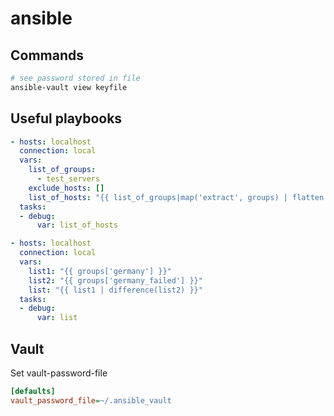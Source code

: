 # ansible

## Commands

```bash
# see password stored in file
ansible-vault view keyfile
```

## Useful playbooks

```yml
- hosts: localhost
  connection: local
  vars:
    list_of_groups:
      - test_servers
    exclude_hosts: []
    list_of_hosts: "{{ list_of_groups|map('extract', groups) | flatten | difference (exclude_hosts) }}"
  tasks:
  - debug:
      var: list_of_hosts
```

```yml
- hosts: localhost
  connection: local
  vars:
    list1: "{{ groups['germany'] }}"
    list2: "{{ groups['germany_failed'] }}"
    list: "{{ list1 | difference(list2) }}"
  tasks:
  - debug:
      var: list
```


## Vault

Set vault-password-file
```ini
[defaults]
vault_password_file=~/.ansible_vault
```
